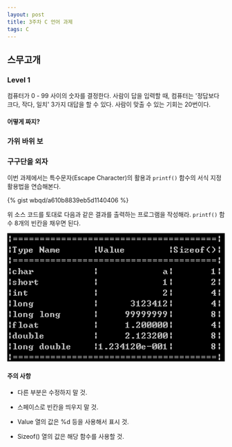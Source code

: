 ```yaml
---
layout: post
title: 3주차 C 언어 과제
tags: C
---
```


## 스무고개

### Level 1

컴퓨터가 0 - 99 사이의 숫자를 결정한다. 사람이 답을 입력할 때, 컴퓨터는 '정답보다 크다, 작다, 일치' 3가지 대답을 할 수 있다. 사람이 맞출 수 있는 기회는 20번이다.

#### 어떻게 짜지?

### 가위 바위 보





### 구구단을 외자


이번 과제에서는 특수문자(Escape Character)의 활용과 ```printf()``` 함수의 서식 지정 활용법을 연습해본다.

{% gist wbqd/a610b8839eb5d1140406 %}

위 소스 코드를 토대로 다음과 같은 결과를 출력하는 프로그램을 작성해라. ```printf()``` 함수 8개의 빈칸을 채우면 된다.

![Alt text](/images/assignment-2-result.png)

#### 주의 사항

- 다른 부분은 수정하지 말 것.

- 스페이스로 빈칸을 띄우지 말 것.

- Value 열의 값은 %d 등을 사용해서 표시 것.

- Sizeof() 열의 값은 해당 함수를 사용할 것.